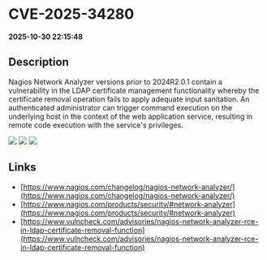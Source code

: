 # CVE-2025-34280

**2025-10-30 22:15:48**

## Description
Nagios Network Analyzer versions prior to 2024R2.0.1 contain a vulnerability in the LDAP certificate management functionality whereby the certificate removal operation fails to apply adequate input sanitation. An authenticated administrator can trigger command execution on the underlying host in the context of the web application service, resulting in remote code execution with the service's privileges.

![](https://img.shields.io/static/v1?label=Score&message=8.6&color=red)
![](https://img.shields.io/static/v1?label=Severity&message=HIGH&color=red)
![](https://img.shields.io/static/v1?label=CWE&message=RCE&color=green)

## Links
- [https://www.nagios.com/changelog/nagios-network-analyzer/](https://www.nagios.com/changelog/nagios-network-analyzer/)
- [https://www.nagios.com/products/security/#network-analyzer](https://www.nagios.com/products/security/#network-analyzer)
- [https://www.vulncheck.com/advisories/nagios-network-analyzer-rce-in-ldap-certificate-removal-function](https://www.vulncheck.com/advisories/nagios-network-analyzer-rce-in-ldap-certificate-removal-function)
